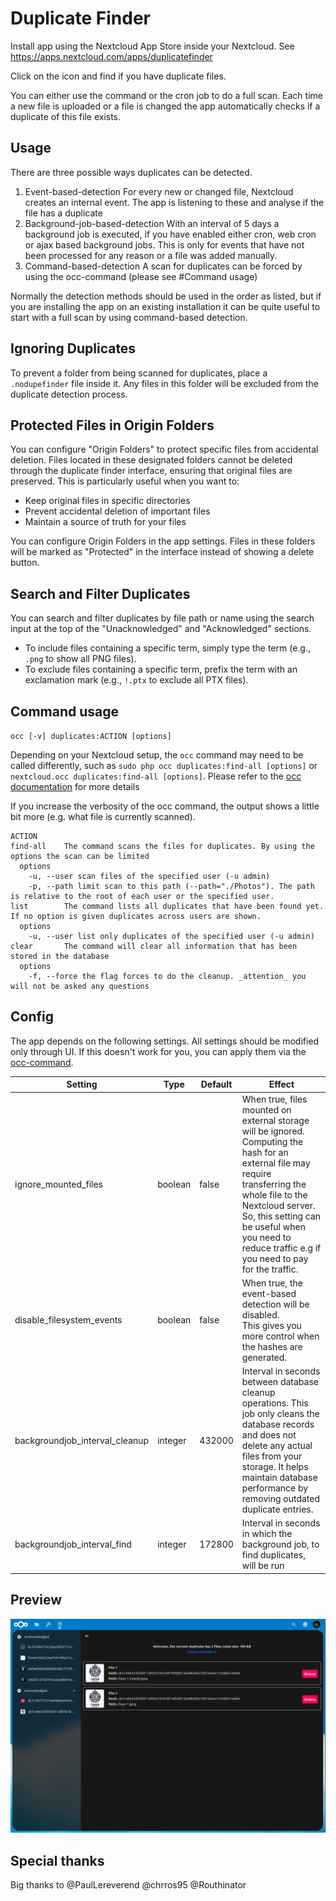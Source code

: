 <!--
SPDX-FileCopyrightText: André Théo LAURET <andrelauret@eclipse-technology.eu>
SPDX-License-Identifier: CC0-1.0
-->

# Duplicate Finder
Install app using the Nextcloud App Store inside your Nextcloud. See https://apps.nextcloud.com/apps/duplicatefinder

Click on the icon and find if you have duplicate files.

You can either use the command or the cron job to do a full scan.
Each time a new file is uploaded or a file is changed the app automatically checks if a duplicate of this file exists.

## Usage
There are three possible ways duplicates can be detected.
1. Event-based-detection
   For every new or changed file, Nextcloud creates an internal event. The app is listening to these and analyse if the file has a duplicate
2. Background-job-based-detection
   With an interval of 5 days a background job is executed, if you have enabled either cron, web cron or ajax based background jobs. This is only for events that have not been processed for any reason or a file was added manually.
3. Command-based-detection
   A scan for duplicates can be forced by using the occ-command (please see #Command usage)

Normally the detection methods should be used in the order as listed, but if you are installing the app on an existing installation it can be quite useful to start with a full scan by using command-based detection.

## Ignoring Duplicates
To prevent a folder from being scanned for duplicates, place a `.nodupefinder` file inside it. Any files in this folder will be excluded from the duplicate detection process.

## Protected Files in Origin Folders
You can configure "Origin Folders" to protect specific files from accidental deletion. Files located in these designated folders cannot be deleted through the duplicate finder interface, ensuring that original files are preserved. This is particularly useful when you want to:
- Keep original files in specific directories
- Prevent accidental deletion of important files
- Maintain a source of truth for your files

You can configure Origin Folders in the app settings. Files in these folders will be marked as "Protected" in the interface instead of showing a delete button.

## Search and Filter Duplicates
You can search and filter duplicates by file path or name using the search input at the top of the "Unacknowledged" and "Acknowledged" sections. 

- To include files containing a specific term, simply type the term (e.g., `.png` to show all PNG files).
- To exclude files containing a specific term, prefix the term with an exclamation mark (e.g., `!.ptx` to exclude all PTX files).

## Command usage

  `occ [-v] duplicates:ACTION [options]`

Depending on your Nextcloud setup, the `occ` command may need to be called differently, such as `sudo php occ duplicates:find-all [options]` or `nextcloud.occ duplicates:find-all [options]`. Please refer to the [occ documentation](https://docs.nextcloud.com/server/15/admin_manual/configuration_server/occ_command.html) for more details

If you increase the verbosity of the occ command, the output shows a little bit more (e.g. what file is currently scanned).

    ACTION
    find-all    The command scans the files for duplicates. By using the options the scan can be limited
      options
        -u, --user scan files of the specified user (-u admin)
        -p, --path limit scan to this path (--path="./Photos"). The path is relative to the root of each user or the specified user.
    list        The command lists all duplicates that have been found yet. If no option is given duplicates across users are shown.
      options
        -u, --user list only duplicates of the specified user (-u admin)
    clear       The command will clear all information that has been stored in the database
      options
        -f, --force the flag forces to do the cleanup. _attention_ you will not be asked any questions

## Config

The app depends on the following settings.
All settings should be modified only through UI. If this doesn't work for you, you can apply them via the [occ-command](https://docs.nextcloud.com/server/latest/admin_manual/configuration_server/occ_command.html?highlight=occ#config-commands-label).

| Setting | Type | Default | Effect |
|---|---|---|---|
| ignore_mounted_files | boolean | false | When true, files mounted on external storage will be ignored.<br>Computing the hash for an external file may require transferring the whole file to the Nextcloud server.<br>So, this setting can be useful when you need to reduce traffic e.g if you need to pay for the traffic. |
| disable_filesystem_events | boolean | false | When true, the event-based detection will be disabled.<br>This gives you more control when the hashes are generated. |
| backgroundjob_interval_cleanup | integer | 432000 | Interval in seconds between database cleanup operations. This job only cleans the database records and does not delete any actual files from your storage. It helps maintain database performance by removing outdated duplicate entries. |
| backgroundjob_interval_find | integer | 172800 | Interval in seconds in which the background job, to find duplicates, will be run |

## Preview

![Preview of the GUI](https://raw.githubusercontent.com/eldertek/duplicatefinder/master/img/preview.png)

## Special thanks

Big thanks to @PaulLereverend @chrros95 @Routhinator
